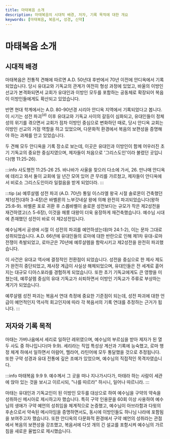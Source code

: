 ```yaml
---
title: 마태복음 소개
description: 마태복음의 시대적 배경, 저자, 기록 목적에 대한 개요
keywords: [마태복음, 복음서, 성경, 신약]
---
```

# 마태복음 소개

## 시대적 배경

마태복음은 전통적 견해에 따르면 A.D. 50년대 후반에서 70년 이전에 안디옥에서 기록되었습니다. 당시 유대교와 기독교의 관계가 여전히 형성 과정에 있었고, 바울의 이방인 선교가 본격화되면서 교회가 유대인과 이방인 모두를 포함하는 공동체로 확장되어 복음이 이방인들에게도 확산되고 있었습니다.

반면 현대 학계에서는 A.D. 80-90년경 시리아 안디옥 지역에서 기록되었다고 봅니다. 이 시기는 성전 파괴$^{(a)}$ 이후 유대교와 기독교 사이의 갈등이 심화되고, 유대인들이 정체성의 위기를 겪으면서 교회가 점차 이방인 중심으로 변화하던 때로, 당시 안디옥 교회는 이방인 선교의 거점 역할을 하고 있었으며, 다문화적 환경에서 복음의 보편성을 증명해야 하는 과제를 안고 있었습니다.

두 견해 모두 안디옥을 기록 장소로 보는데, 이곳은 유대인과 이방인이 함께 어우러진 초기 기독교의 중요한 중심지였으며, 제자들이 처음으로 '그리스도인'이라 불렸던 곳입니다(행 11:25-26).

:::info 사도행전 11:25-26
25. 바나바가 사울을 찾으러 다소에 가서,
26. 만나매 안디옥에 데리고 와서 둘이 교회에 일 년간 모여 있어 큰 무리를 가르쳤고, 제자들이 안디옥에서 비로소 그리스도인이라 일컬음을 받게 되었더라.
:::

:::tip (a) 예루살렘 성전 파괴 (A.D. 70년)
통일 이스라엘 왕국 시절 솔로몬이 건축했던 제1성전(대하 3-4장)은 바벨론의 느부갓네살 왕에 의해 완전히 파괴되었습니다(왕하 25:8-9). 바벨론 포로 귀환 후 스룹바벨이 솔로몬 성전보다는 규모가 작은 제2성전을 재건하였고(스 5-6장), 이것을 헤롯 대왕이 더욱 웅장하게 재건축했습니다. 예수님 시대에 존재했던 성전이 바로 이 제2성전입니다.

예수님께서 공생애 시절 이 성전의 파괴를 예언하셨는데(마 24:1-2), 이는 문자 그대로 성취되었습니다. A.D. 66년에 유대인들의 로마에 대한 반란으로 인해 제1차 유대-로마 전쟁이 촉발되었고, 로마군은 70년에 예루살렘을 함락시키고 제2성전을 완전히 파괴했습니다.

이 사건은 유대교 역사에 결정적인 전환점이 되었습니다. 성전을 중심으로 한 제사 제도가 완전히 중단되었고, 제사장 계급이 사실상 해체되었으며, 유대인들은 전 세계로 흩어지는 대규모 디아스포라를 경험하게 되었습니다. 또한 초기 기독교에게도 큰 영향을 미쳤는데, 예루살렘 중심의 유대 기독교가 쇠퇴하면서 이방인 기독교가 주류로 부상하는 계기가 되었습니다.

예루살렘 성전 파괴는 복음서 연대 측정에 중요한 기준점이 되는데, 성전 파괴에 대한 언급이 예언적인지 역사적 회고인지에 따라 각 복음서의 기록 연대를 추정하는 근거가 됩니다.
:::

## 저자와 기록 목적

마태는 가버나움에서 세리로 일하던 레위였으며, 예수님의 부르심을 받아 제자가 된 열두 사도 중 하나입니다(마 9:9). 세리라는 직업 특성상 계산과 기록에 능숙했고, 로마 행정 체계 하에서 일하면서 아람어, 헬라어, 라틴어에 모두 통달했을 것으로 추정됩니다. 또한 구약 성경과 유대 전통에 깊은 조예가 있었으며, 예수님의 직접적인 목격자였습니다.

:::info 마태복음 9:9
9. 예수께서 그 곳을 떠나 지나가시다가, 마태라 하는 사람이 세관에 앉아 있는 것을 보시고 이르시되, "나를 따르라" 하시니, 일어나 따르니라.
:::

마태는 유대인과 기독교인이 된 이방인 모두를 대상으로 하여 예수님을 구약의 약속을 성취하신 메시아로 제시하고자 했습니다. 특히 구약 인용문을 60회 이상 사용하여 예수님의 생애가 구약 예언의 성취임을 체계적으로 논증했고, 예수님이 아브라함과 다윗의 후손으로서 약속된 메시아임을 증명하면서도, 동시에 이방인들도 하나님 나라에 포함됨을 보여주고자 했습니다. 또한 안디옥의 다문화적 환경에서 구약 예언의 성취라는 관점에서 복음의 보편성을 강조했고, 복음서에 다섯 개의 긴 설교를 포함시켜 예수님의 가르침을 새로운 율법으로 제시했습니다.
